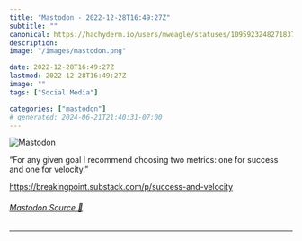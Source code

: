 ```yaml
---
title: "Mastodon - 2022-12-28T16:49:27Z"
subtitle: ""
canonical: https://hachyderm.io/users/mweagle/statuses/109592324827183751
description:
image: "/images/mastodon.png"

date: 2022-12-28T16:49:27Z
lastmod: 2022-12-28T16:49:27Z
image: ""
tags: ["Social Media"]

categories: ["mastodon"]
# generated: 2024-06-21T21:40:31-07:00
---
```

![Mastodon](/images/mastodon.png)

<p>“For any given goal I recommend choosing two metrics: one for success and one for velocity.”</p><p><a href="https://breakingpoint.substack.com/p/success-and-velocity" target="_blank" rel="nofollow noopener noreferrer" translate="no"><span class="invisible">https://</span><span class="ellipsis">breakingpoint.substack.com/p/s</span><span class="invisible">uccess-and-velocity</span></a></p>


###### [Mastodon Source 🐘](https://hachyderm.io/@mweagle/109592324827183751)

___
